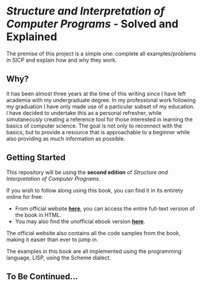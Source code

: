 # *Structure and Interpretation of Computer Programs* - Solved and Explained

The premise of this project is a simple one: complete all examples/problems in SICP and explain how and why they work.

##  Why?

It has been almost three years at the time of this writing since I have left academia with my undergraduate degree. In my professional work following my graduation I have only made use of a particular subset of my education. I have decided to undertake this as a personal refresher, while simutaneously creating a reference tool for those interested in learning the basics of computer science. The goal is not only to reconnect with the basics, but to provide a resource that is approachable to a beginner while also providing as much information as possible.

## Getting Started

This repository will be using the **second edition** of *Structure and Interpretation of Computer Programs*.

If you wish to follow along using this book, you can find it in its entirety online for free:
 * From official website **[here](https://mitpress.mit.edu/sicp/)**, you can access the entire full-text version of the book in HTML. 
 * You may also find the unofficial ebook version **[here](https://sarabander.github.io/sicp/)**.
 
 The official website also contains all the code samples from the book, making it easier than ever to jump in. 
 
 The examples in this book are all implemented using the programming language, LISP, using the Scheme dialect.
 
 ## To Be Continued...
